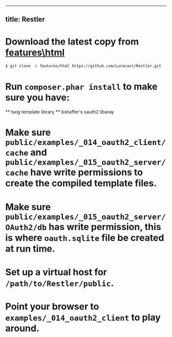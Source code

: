 
---
title: Restler
---

# Download the latest copy from [features\html](https://github.com/Luracast/Restler.git)
```bash
$ git clone -b features/html https://github.com/Luracast/Restler.git
```
# Run `composer.phar install` to make sure you have:
** twig template library
** bshaffer's oauth2 libaray
# Make sure `public/examples/_014_oauth2_client/cache` and `public/examples/_015_oauth2_server/cache` have write permissions to create the compiled template files.
# Make sure `public/examples/_015_oauth2_server/OAuth2/db` has write permission, this is where `oauth.sqlite` file be created at run time.
# Set up a virtual host for `/path/to/Restler/public`.
# Point your browser to `examples/_014_oauth2_client` to play around.